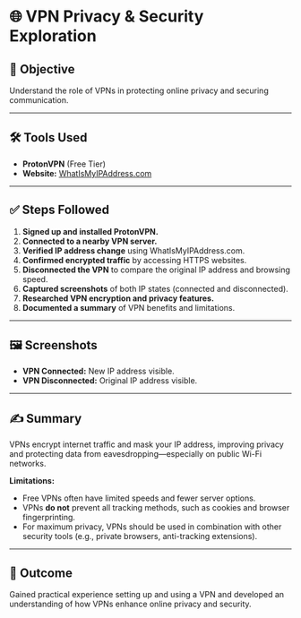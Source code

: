 # 🌐 VPN Privacy & Security Exploration

## 🎯 Objective
Understand the role of VPNs in protecting online privacy and securing communication.

---

## 🛠️ Tools Used
- **ProtonVPN** (Free Tier)
- **Website:** [WhatIsMyIPAddress.com](https://whatismyipaddress.com)

---

## ✅ Steps Followed
1. **Signed up and installed ProtonVPN.**
2. **Connected to a nearby VPN server.**
3. **Verified IP address change** using WhatIsMyIPAddress.com.
4. **Confirmed encrypted traffic** by accessing HTTPS websites.
5. **Disconnected the VPN** to compare the original IP address and browsing speed.
6. **Captured screenshots** of both IP states (connected and disconnected).
7. **Researched VPN encryption and privacy features.**
8. **Documented a summary** of VPN benefits and limitations.

---

## 🖼️ Screenshots
- **VPN Connected:** New IP address visible.
- **VPN Disconnected:** Original IP address visible.

---

## ✍️ Summary
VPNs encrypt internet traffic and mask your IP address, improving privacy and protecting data from eavesdropping—especially on public Wi-Fi networks.

**Limitations:**
- Free VPNs often have limited speeds and fewer server options.
- VPNs **do not** prevent all tracking methods, such as cookies and browser fingerprinting.
- For maximum privacy, VPNs should be used in combination with other security tools (e.g., private browsers, anti-tracking extensions).

---

## 🎯 Outcome
Gained practical experience setting up and using a VPN and developed an understanding of how VPNs enhance online privacy and security.

